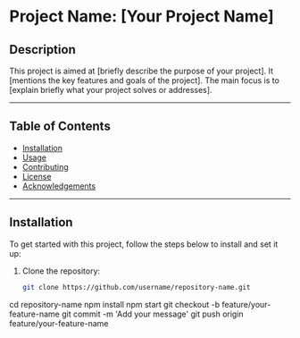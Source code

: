 # Project Name: **[Your Project Name]**

## Description

This project is aimed at [briefly describe the purpose of your project]. It [mentions the key features and goals of the project]. The main focus is to [explain briefly what your project solves or addresses].

---

## Table of Contents

- [Installation](#installation)
- [Usage](#usage)
- [Contributing](#contributing)
- [License](#license)
- [Acknowledgements](#acknowledgements)

---

## Installation

To get started with this project, follow the steps below to install and set it up:

1. Clone the repository:
   ```bash
   git clone https://github.com/username/repository-name.git
cd repository-name
npm install
npm start
git checkout -b feature/your-feature-name
git commit -m 'Add your message'
git push origin feature/your-feature-name
